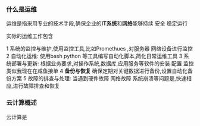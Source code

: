 
### 什么是运维

运维是指采用专业的技术手段,确保企业的**IT系统**和**网络**能够持续 安全 稳定运行 

实际的运维工作包含

1 系统的监控与维护,使用监控工具,比如Promethues ,对服务器 网络设备进行监控
2 自动化运维: 使用bash python 等工具编写自动化脚本,简化日常运维工具
3 系统部署与更新: 根据业务要求,对操作系统,数据库,应用服务等软件的安装 配置 监控
   类似我现在在咸鱼接单
4 **备份与恢复**  确保定期对关键数据进行备份,设置自动化备份方案
5 故障的排查与处理: 当遇到硬件故障 网络故障 系统崩溃等问题是,快速相应,进行故障排查和恢复

###  云计算概述

云计算是

